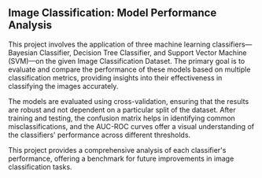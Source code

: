 ## Image Classification: Model Performance Analysis

This project involves the application of three machine learning classifiers—Bayesian Classifier, Decision Tree Classifier, and Support Vector Machine (SVM)—on the given Image Classification Dataset. The primary goal is to evaluate and compare the performance of these models based on multiple classification metrics, providing insights into their effectiveness in classifying the images accurately.

The models are evaluated using cross-validation, ensuring that the results are robust and not dependent on a particular split of the dataset. After training and testing, the confusion matrix helps in identifying common misclassifications, and the AUC-ROC curves offer a visual understanding of the classifiers' performance across different thresholds.

This project provides a comprehensive analysis of each classifier's performance, offering a benchmark for future improvements in image classification tasks.
